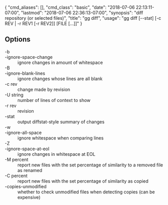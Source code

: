 {
    "cmd_aliases": [],
    "cmd_class": "basic",
    "date": "2018-07-06 22:13:11-07:00",
    "lastmod": "2018-07-06 22:36:13-07:00",
    "synopsis": "diff repository (or selected files)",
    "title": "gg diff",
    "usage": "gg diff [--stat] [-c REV | -r REV1 [-r REV2]] [FILE [...]]"
}

## Options

<dl class="flag_list">
	<dt>-b</dt>
	<dt>-ignore-space-change</dt>
	<dd>ignore changes in amount of whitespace</dd>
	<dt>-B</dt>
	<dt>-ignore-blank-lines</dt>
	<dd>ignore changes whose lines are all blank</dd>
	<dt>-c rev</dt>
	<dd>change made by revision</dd>
	<dt>-U string</dt>
	<dd>number of lines of context to show</dd>
	<dt>-r rev</dt>
	<dd>revision</dd>
	<dt>-stat</dt>
	<dd>output diffstat-style summary of changes</dd>
	<dt>-w</dt>
	<dt>-ignore-all-space</dt>
	<dd>ignore whitespace when comparing lines</dd>
	<dt>-Z</dt>
	<dt>-ignore-space-at-eol</dt>
	<dd>ignore changes in whitespace at EOL</dd>
	<dt>-M percent</dt>
	<dd>report new files with the set percentage of similarity to a removed file as renamed</dd>
	<dt>-C percent</dt>
	<dd>report new files with the set percentage of similarity as copied</dd>
	<dt>-copies-unmodified</dt>
	<dd>whether to check unmodified files when detecting copies (can be expensive)</dd>
</dl>
